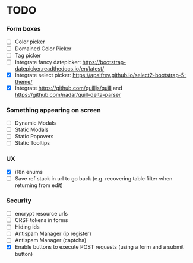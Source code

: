 # TODO

### Form boxes
  - [ ] Color picker
  - [ ] Domained Color Picker
  - [ ] Tag picker
  - [ ] Integrate fancy datepicker: https://bootstrap-datepicker.readthedocs.io/en/latest/
  - [X] Integrate select picker: https://apalfrey.github.io/select2-bootstrap-5-theme/
  - [X] Integrate https://github.com/quilljs/quill and https://github.com/nadar/quill-delta-parser

### Something appearing on screen
  - [ ] Dynamic Modals
  - [ ] Static Modals
  - [ ] Static Popovers
  - [ ] Static Tooltips

### UX
  - [X] i18n enums
  - [ ] Save ref stack in url to go back (e.g. recovering table filter when returning from edit)

### Security
  - [ ] encrypt resource urls
  - [ ] CRSF tokens in forms
  - [ ] Hiding ids
  - [ ] Antispam Manager (ip register)
  - [ ] Antispam Manager (captcha)
  - [X] Enable buttons to execute POST requests (using a form and a submit button)
